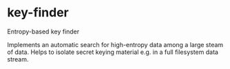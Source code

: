 # key-finder
Entropy-based key finder

Implements an automatic search for high-entropy data among a large steam of
data. Helps to isolate secret keying material e.g. in a full filesystem data
stream.
